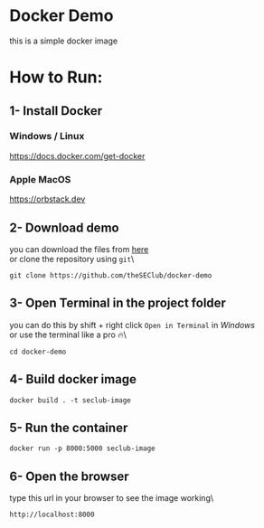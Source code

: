 # Docker Demo
this is a simple docker image

# How to Run:
## 1- Install Docker
### Windows / Linux
https://docs.docker.com/get-docker

### Apple MacOS
https://orbstack.dev


## 2- Download demo
you can download the files from [here](https://github.com/theSEClub/docker-demo/archive/refs/heads/main.zip)\
or clone the repository using `git`\
```
git clone https://github.com/theSEClub/docker-demo
```


## 3- Open Terminal in the project folder
you can do this by shift + right click `Open in Terminal` in *Windows*\
or use the terminal like a pro 🔥\
```
cd docker-demo
```


## 4- Build docker image
```
docker build . -t seclub-image
```


## 5- Run the container
```
docker run -p 8000:5000 seclub-image
```


## 6- Open the browser
type this url in your browser to see the image working\
```
http://localhost:8000
```

